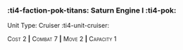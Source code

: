 ### :ti4-faction-pok-titans: **Saturn Engine I** :ti4-pok:

Unit Type: Cruiser :ti4-unit-cruiser:

<span style="font-variant:small-caps;">Cost 2</span> __|__ <span style="font-variant:small-caps;">Combat 7</span> __|__ <span style="font-variant:small-caps;">Move 2</span> __|__ <span style="font-variant:small-caps;">Capacity 1</span>
